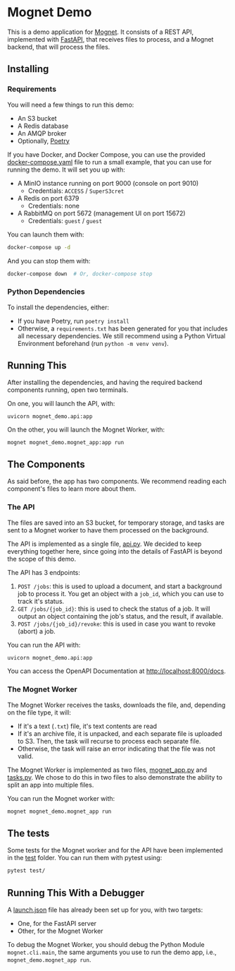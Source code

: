 # Mognet Demo

This is a demo application for [Mognet](https://github.com/DS4SD/project-mognet). It consists of a REST API, implemented with [FastAPI](https://fastapi.tiangolo.com/), that receives files to process, and a Mognet backend, that will process the files.

## Installing

### Requirements

You will need a few things to run this demo:

- An S3 bucket
- A Redis database
- An AMQP broker
- Optionally, [Poetry](https://python-poetry.org/)

If you have Docker, and Docker Compose, you can use the provided [docker-compose.yaml](./docker-compose.yaml) file to run a small example, that you can use for running the demo. It will set you up with:

- A MinIO instance running on port 9000 (console on port 9010)
  - Credentials: `ACCESS` / `SuperS3cret`
- A Redis on port 6379
  - Credentials: none
- A RabbitMQ on port 5672 (management UI on port 15672)
  - Credentials: `guest` / `guest`

You can launch them with:

```bash
docker-compose up -d
```

And you can stop them with:

```bash
docker-compose down  # Or, docker-compose stop
```

### Python Dependencies

To install the dependencies, either:

- If you have Poetry, run `poetry install`
- Otherwise, a `requirements.txt` has been generated for you that includes all necessary dependencies. We still recommend using a Python Virtual Environment beforehand (run `python -m venv venv`).

## Running This

After installing the dependencies, and having the required backend components running, open two terminals.

On one, you will launch the API, with:

```
uvicorn mognet_demo.api:app
```

On the other, you will launch the Mognet Worker, with:

```
mognet mognet_demo.mognet_app:app run
```

## The Components

As said before, the app has two components. We recommend reading each component's files to learn more about them.

### The API

The files are saved into an S3 bucket, for temporary storage, and tasks are sent to a Mognet worker to have them processed on the background.

The API is implemented as a single file, [api.py](./mognet_demo/api.py). We decided to keep everything together here, since going into the details of FastAPI is beyond the scope of this demo.

The API has 3 endpoints:

1. `POST /jobs`: this is used to upload a document, and start a background job to process it. You get an object with a `job_id`, which you can use to track it's status.
2. `GET /jobs/{job_id}`: this is used to check the status of a job. It will output an object containing the job's status, and the result, if available.
3. `POST /jobs/{job_id}/revoke`: this is used in case you want to revoke (abort) a job.

You can run the API with:

```bash
uvicorn mognet_demo.api:app
```

You can access the OpenAPI Documentation at [http://localhost:8000/docs](http://localhost:8000/docs).

### The Mognet Worker

The Mognet Worker receives the tasks, downloads the file, and, depending on the file type, it will:

- If it's a text (`.txt`) file, it's text contents are read
- If it's an archive file, it is unpacked, and each separate file is uploaded to S3. Then, the task will recurse to process each separate file.
- Otherwise, the task will raise an error indicating that the file was not valid.

The Mognet Worker is implemented as two files, [mognet_app.py](./mognet_demo/mognet_app.py) and [tasks.py](./mognet_demo/tasks.py). We chose to do this in two files to also demonstrate the ability to split an app into multiple files.

You can run the Mognet worker with:

```bash
mognet mognet_demo.mognet_app run
```

## The tests

Some tests for the Mognet worker and for the API have been implemented in the [test](./test/) folder. You can run them with pytest using:

```bash
pytest test/
```

## Running This With a Debugger

A [launch.json](./.vscode/launch.json) file has already been set up for you, with two targets:

- One, for the FastAPI server
- Other, for the Mognet Worker

To debug the Mognet Worker, you should debug the Python Module `mognet.cli.main`, the same arguments you use to run the demo app, i.e., `mognet_demo.mognet_app run`.
